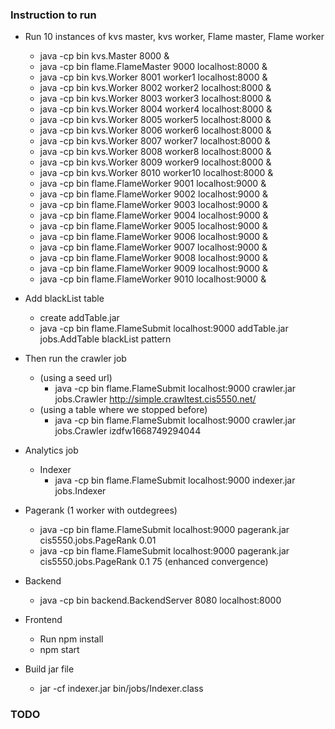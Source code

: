### Instruction to run

- Run 10 instances of kvs master, kvs worker, Flame master, Flame worker
  - java -cp bin kvs.Master 8000 & 
  - java -cp bin flame.FlameMaster 9000 localhost:8000 & 
  - java -cp bin kvs.Worker 8001 worker1 localhost:8000 & 
  - java -cp bin kvs.Worker 8002 worker2 localhost:8000 &
  - java -cp bin kvs.Worker 8003 worker3 localhost:8000 &
  - java -cp bin kvs.Worker 8004 worker4 localhost:8000 &
  - java -cp bin kvs.Worker 8005 worker5 localhost:8000 &
  - java -cp bin kvs.Worker 8006 worker6 localhost:8000 & 
  - java -cp bin kvs.Worker 8007 worker7 localhost:8000 &
  - java -cp bin kvs.Worker 8008 worker8 localhost:8000 &
  - java -cp bin kvs.Worker 8009 worker9 localhost:8000 &
  - java -cp bin kvs.Worker 8010 worker10 localhost:8000 &
  - java -cp bin flame.FlameWorker 9001 localhost:9000 &
  - java -cp bin flame.FlameWorker 9002 localhost:9000 &
  - java -cp bin flame.FlameWorker 9003 localhost:9000 &
  - java -cp bin flame.FlameWorker 9004 localhost:9000 &
  - java -cp bin flame.FlameWorker 9005 localhost:9000 &
  - java -cp bin flame.FlameWorker 9006 localhost:9000 &
  - java -cp bin flame.FlameWorker 9007 localhost:9000 &
  - java -cp bin flame.FlameWorker 9008 localhost:9000 &
  - java -cp bin flame.FlameWorker 9009 localhost:9000 &
  - java -cp bin flame.FlameWorker 9010 localhost:9000 &
  
- Add blackList table
  - create addTable.jar
  - java -cp bin flame.FlameSubmit localhost:9000 addTable.jar jobs.AddTable blackList pattern
  
- Then run the crawler job
  - (using a seed url)
    - java -cp bin flame.FlameSubmit localhost:9000 crawler.jar jobs.Crawler http://simple.crawltest.cis5550.net/
  - (using a table where we stopped before)
    - java -cp bin flame.FlameSubmit localhost:9000 crawler.jar jobs.Crawler izdfw1668749294044
    
- Analytics job
  - Indexer
    - java -cp bin flame.FlameSubmit localhost:9000 indexer.jar jobs.Indexer
    
- Pagerank (1 worker with outdegrees)
    - java -cp bin flame.FlameSubmit localhost:9000 pagerank.jar cis5550.jobs.PageRank 0.01
    - java -cp bin flame.FlameSubmit localhost:9000 pagerank.jar cis5550.jobs.PageRank 0.1 75 (enhanced convergence)
    
- Backend 
  - java -cp bin backend.BackendServer 8080 localhost:8000
  
- Frontend
  - Run npm install 
  - npm start

- Build jar file
  - jar -cf indexer.jar bin/jobs/Indexer.class

### TODO
